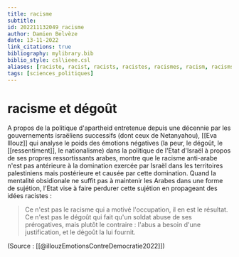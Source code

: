 ```yaml
---
title: racisme
subtitle:
id: 202211132049_racisme
author: Damien Belvèze
date: 13-11-2022
link_citations: true
bibliography: mylibrary.bib
biblio_style: csl\ieee.csl
aliases: [raciste, racist, racists, racistes, racismes, racism, racisms]
tags: [sciences_politiques]
---
```



# racisme et dégoût

A propos de la politique d'apartheid entretenue depuis une décennie par les gouvernements israëliens successifs (dont ceux de Netanyahou), [[Eva Illouz]] qui analyse le poids des émotions négatives (la peur, le dégoût, le [[ressentiment]], le nationalisme) dans la politique de l'Etat d'Israël à propos de ses propres ressortissants arabes, montre que le racisme anti-arabe n'est pas antérieure à la domination exercée par Israël dans les territoires palestiniens mais postérieure et causée par cette domination. Quand la mentalité obsidionale ne suffit pas à maintenir les Arabes dans une forme de sujétion, l'Etat vise à faire perdurer cette sujétion en propageant des idées racistes : 

> Ce n'est pas le racisme qui a motivé l'occupation, il en est le résultat. Ce n'est pas le dégoût qui fait qu'un soldat abuse de ses prérogatives, mais plutôt le contraire : l'abus a besoin d'une justification, et le dégoût la lui fournit. 

(Source : [[@illouzEmotionsContreDemocratie2022]])





